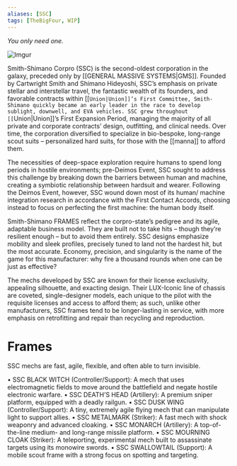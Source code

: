 ```yaml
---
aliases: [SSC]
tags: [TheBigFour, WIP]
---
```


*You only need one.*

![Imgur](https://i.imgur.com/nWS35jf.png)

Smith-Shimano Corpro (SSC) is the second-oldest corporation in the galaxy, preceded only by [[GENERAL MASSIVE SYSTEMS|GMS]]. Founded by Cartwright Smith and Shimano Hideyoshi, SSC’s emphasis on private stellar and interstellar travel, the fantastic wealth of its founders, and favorable contracts within [[``Union|Union]]’s First Committee, Smith-Shimano quickly became an early leader in the race to develop sublight, downwell, and EVA vehicles. SSC grew throughout [[``Union|Union]]’s First Expansion Period, managing the majority of all private and corporate contracts’ design, outfitting, and clinical needs. Over time, the corporation diversified to specialize in bio-bespoke, long-range scout suits – personalized hard suits, for those with the [[manna]] to afford them. 

The necessities of deep-space exploration require humans to spend long periods in hostile environments; pre-Deimos Event, SSC sought to address this challenge by breaking down the barriers between human and machine, creating a symbiotic relationship between hardsuit and wearer. Following the Deimos Event, however, SSC wound down most of its human/ machine integration research in accordance with the First Contact Accords, choosing instead to focus on perfecting the first machine: the human body itself. 

Smith-Shimano FRAMES reflect the corpro-state’s pedigree and its agile, adaptable business model. They are built not to take hits – though they’re resilient enough – but to avoid them entirely. SSC designs emphasize mobility and sleek profiles, precisely tuned to land not the hardest hit, but the most accurate. Economy, precision, and singularity is the name of the game for this manufacturer: why fire a thousand rounds when one can be just as effective? 

The mechs developed by SSC are known for their license exclusivity, appealing silhouette, and exacting design. Their LUX-Iconic line of chassis are coveted, single-designer models, each unique to the pilot with the requisite licenses and access to afford them; as such, unlike other manufacturers, SSC frames tend to be longer-lasting in service, with more emphasis on retrofitting and repair than recycling and reproduction.

# Frames

SSC mechs are fast, agile, flexible, and often able to
turn invisible.

• SSC BLACK WITCH (Controller/Support): A mech that
uses electromagnetic fields to move around the
battlefield and negate hostile electronic warfare.
• SSC DEATH’S HEAD (Artillery): A premium sniper
platform, equipped with a deadly railgun.
• SSC DUSK WING (Controller/Support): A tiny,
extremely agile flying mech that can manipulate
light to support allies.
• SSC METALMARK (Striker): A fast mech with shock
weaponry and advanced cloaking.
• SSC MONARCH (Artillery): A top-of-the-line
medium- and long-range missile platform.
• SSC MOURNING CLOAK (Striker): A teleporting,
experimental mech built to assassinate targets
using its monowire swords.
• SSC SWALLOWTAIL (Support): A mobile scout frame
with a strong focus on spotting and targeting.